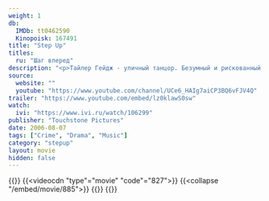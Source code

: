 ```yaml
---
weight: 1
db:
  IMDb: tt0462590
  Kinopoisk: 167491
title: "Step Up"
titles: 
  ru: "Шаг вперед"
description: "<p>Тайлер Гейдж - уличный танцор. Безумный и рискованный стиль жизни заставляет его конфликтовать с обществом. После очередного инцидента, Тайлер попадает в школу, в которой будет вынужден отрабатывать наказание в виде исправительных работ. Там он знакомится с девушкой, которая открывает ему глаза на его талант и окружающий его мир…</p>"
source: 
  website: ""
  youtube: "https://www.youtube.com/channel/UCe6_HAIg7aiCP3BQ6vFJV4Q"
trailer: "https://www.youtube.com/embed/lz0klawS0sw"
watch:
  ivi: "https://www.ivi.ru/watch/106299"
publisher: "Touchstone Pictures"
date: 2006-08-07
tags: ["Crime", "Drama", "Music"]
category: "stepup"
layout: movie
hidden: false
---
```

{{<players>}}
  {{<videocdn "type"="movie" "code"="827">}}
  {{<collapse "/embed/movie/885">}}
  {{<ustore a7a6b51b4da2a493f024aac42d94c7cd>}}
{{</players>}}

